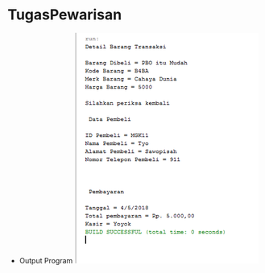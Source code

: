 # TugasPewarisan
* Output Program
![alt text](https://github.com/DannyBramantyo9/TugasPewarisan/blob/master/Tugas%20Pewarisan%20.png)
